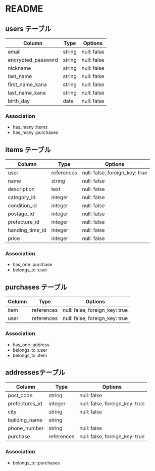 # README

## users テーブル
| Column             | Type   | Options     |
| ------------------ | ------ | ----------- |
| email              | string | null: false |
| encrypted_password | string | null: false |
| nickname           | string | null: false |
| last_name          | string | null: false |
| first_name_kana    | string | null: false |
| last_name_kana     | string | null: false |
| birth_day          | date   | null: false |
### Association
- has_many :items
- has_many  :purchases


## items テーブル
| Column          | Type       | Options                        |
| --------------- | ---------- | ------------------------------ |
| user            | references | null: false, foreign_key: true |
| name            | string     | null: false                    |
| description     | text       | null: false                    |
| category_id     | integer    | null: false                    |
| condition_id    | integer    | null: false                    |
| postage_id      | integer    | null: false                    |
| prefecture_id   | integer    | null: false                    |
| handing_time_id | integer    | null: false                    |
| price           | integer    | null: false                    |
### Association
- has_one    :purchase
- belongs_to :user

## purchases テーブル

| Column | Type       | Options                        |
| ------ | ---------- | ------------------------------ |
| item   | references | null: false, foreign_key: true |
| user   | references | null: false, foreign_key: true |
### Association
- has_one    :address
- belongs_to :user
- belongs_to :item

##  addressesテーブル

| Column         | Type       | Options                        |
| -------------- | ---------- | ------------------------------ |
| post_code      | string     | null: false                    |
| prefectures_id | integer    | null: false, foreign_key: true |
| city           | string     | null: false                    |
| building_name  | string     |                                |
| phone_number   | string     | null: false                    |
| purchase       | references | null: false, foreign_key: true |

### Association

- belongs_to :purchases